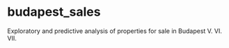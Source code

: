 # budapest_sales
Exploratory and predictive analysis of properties for sale in Budapest V. VI. VII.
